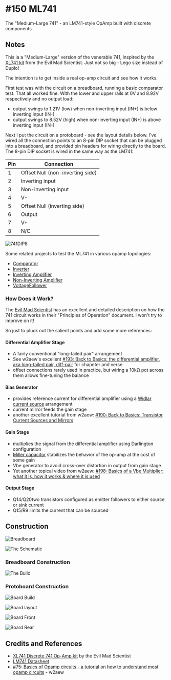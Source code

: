 # #150 ML741

The "Medium-Large 741" - an LM741-style OpAmp built with discrete components

## Notes

This ia a "Medium-Large" version of the venerable 741, inspired by the
[XL741 kit](https://wiki.evilmadscientist.com/741) from the Evil Mad Scientist.
Just not so big - Lego size instead of Duplo!

The intention is to get inside a real op-amp circuit and see how it works.

First test was with the circuit on a breadboard, running a basic comparator test. That all worked fine.
With the lower and upper rails at 0V and 8.92V respectively and no output load:

* output swings to 1.21V (low) when non-inverting input (IN+) is below inverting input (IN-)
* output swings to 8.52V (high) when non-inverting input (IN+) is above inverting input (IN-)

Next I put the circuit on a protoboard - see the layout details below.
I've wired all the connection points to an 8-pin DIP socket that can be plugged into a breadboard,
and provided pin headers for wiring directly to the board.
The 8-pin DIP socket is wired in the same way as the LM741:

| Pin | Connection                       |
|-----|----------------------------------|
| 1   | Offset Null (non-inverting side) |
| 2   | Inverting input                  |
| 3   | Non-inverting input              |
| 4   | V-                               |
| 5   | Offset Null (inverting side)     |
| 6   | Output                           |
| 7   | V+                               |
| 8   | N/C                              |

![741DIP8](./assets/741DIP8.png?raw=true)

Some related projects to test the ML741 in various opamp topologies:

* [Comparator](./Comparator)
* [Inverter](./Inverter)
* [Inverting Amplifier](./InvertingAmplifier)
* [Non-Inverting Amplifier](./NonInvertingAmplifier)
* [VoltageFollower](./VoltageFollower)

### How Does it Work?

The [Evil Mad Scientist](http://wiki.evilmadscientist.com/XL741) has an excellent and detailed description on how the 741 circuit works
in their "Principles of Operation" document. I won't try to improve on it!

So just to pluck out the salient points and add some more references:

#### Differential Amplifier Stage

* A fairly conventional "long-tailed pair" arrangement
* See w2aew's excellent [#193: Back to Basics: the differential amplifier, aka long-tailed pair, diff-pair](https://youtu.be/mejPNuPAHBY) for chapeter and verse
* offset connections rarely used in practice, but wiring a 10kΩ pot across them allows fine-tuning the balance

#### Bias Generator

* provides reference current for differential amplifier using a [Widlar current source](https://en.wikipedia.org/wiki/Widlar_current_source) arrangement
* current mirror feeds the gain stage
* another excellent tutorial from w2aew: [#190: Back to Basics: Transistor Current Sources and Mirrors](https://youtu.be/xR0RfmmRhDw)

#### Gain Stage

* multiplies the signal from the differential amplifier using Darlington configuration
* [Miller capacitor](https://en.wikipedia.org/wiki/Miller_effect) stabilizes the behavior of the op-amp at the cost of some gain
* Vbe generator to avoid cross-over distortion in output from gain stage
* Yet another topical video from w2aew: [#198: Basics of a Vbe Multiplier: what it is, how it works & where it is used](https://youtu.be/Obh_PIC2qqo)

#### Output Stage

* Q14/Q20two transistors configured as emitter followers to either source or sink current
* Q15/R9 limits the current that can be sourced

## Construction

![Breadboard](./assets/ML741_bb.jpg?raw=true)

![The Schematic](./assets/ML741_schematic.jpg?raw=true)

### Breadboard Construction

![The Build](./assets/ML741_build.jpg?raw=true)

### Protoboard Construction

![Board Build](./assets/ML741_board_build.jpg?raw=true)

![Board layout](./assets/ML741_board_layout.jpg?raw=true)

![Board Front](./assets/ML741_board_front.jpg?raw=true)

![Board Rear](./assets/ML741_board_rear.jpg?raw=true)

## Credits and References

* [XL741 Discrete 741 Op-Amp kit](http://wiki.evilmadscientist.com/XL741) by the Evil Mad Scientist
* [LM741 Datasheet](https://www.futurlec.com/Linear/LM741CN.shtml)
* [#75: Basics of Opamp circuits - a tutorial on how to understand most opamp circuits](https://youtu.be/K03Rom3Cs28) - w2aew
